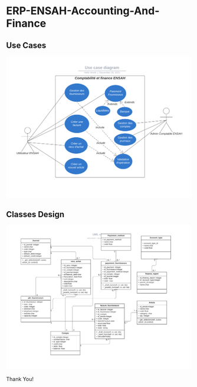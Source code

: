 # ERP-ENSAH-Accounting-And-Finance

## Use Cases
![UC Diagram](https://github.com/maanaouiyoussef/ERP-ENSAH-Accounting-And-Finance/blob/master/Conception/C1.png)

## Classes Design
![Classes Diagram](https://github.com/maanaouiyoussef/ERP-ENSAH-Accounting-And-Finance/blob/master/Conception/C2.png)

Thank You!
